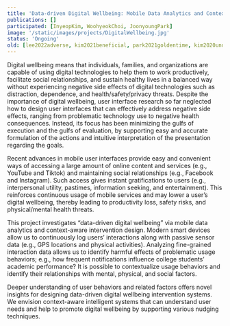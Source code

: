 ```yaml
---
title: 'Data-driven Digital Wellbeing: Mobile Data Analytics and Context-Aware Intervention Design'
publications: []
participated: [InyeopKim, WoohyeokChoi, JoonyoungPark]
image: '/static/images/projects/DigitalWellbeing.jpg'
status: 'Ongoing'
old: [lee2022adverse, kim2021beneficial, park2021goldentime, kim2020understanding]
---
```


Digital wellbeing means that individuals, families, and organizations are capable of using digital technologies to help them to work productively, facilitate social relationships, and sustain healthy lives in a balanced way without experiencing negative side effects of digital technologies such as distraction, dependence, and health/safety/privacy threats. Despite the importance of digital wellbeing, user interface research so far neglected how to design user interfaces that can effectively address negative side effects, ranging from problematic technology use to negative health consequences. Instead, its focus has been minimizing the gulfs of execution and the gulfs of evaluation, by supporting easy and accurate formulation of the actions and intuitive interpretation of the presentation regarding the goals.

Recent advances in mobile user interfaces provide easy and convenient ways of accessing a large amount of online content and services (e.g., YouTube and Tiktok) and maintaining social relationships (e.g., Facebook and Instagram). Such access gives instant gratifications to users (e.g., interpersonal utility, pastimes, information seeking, and entertainment). This reinforces continuous usage of mobile services and may lower a user’s digital wellbeing, thereby leading to productivity loss, safety risks, and physical/mental health threats.

This project investigates “data-driven digital wellbeing” via mobile data analytics and context-aware intervention design. Modern smart devices allow us to continuously log users’ interactions along with passive sensor data (e.g., GPS locations and physical activities). Analyzing fine-grained interaction data allows us to identify harmful effects of problematic usage behaviors; e.g., how frequent notifications influence college students’ academic performance? It is possible to contextualize usage behaviors and identify their relationships with mental, physical, and social factors.

Deeper understanding of user behaviors and related factors offers novel insights for designing data-driven digital wellbeing intervention systems. We envision context-aware intelligent systems that can understand user needs and help to promote digital wellbeing by supporting various nudging techniques.
